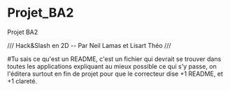 # Projet_BA2
Projet BA2

/// Hack&Slash en 2D -- Par Neil Lamas et Lisart Théo ///

#Tu sais ce qu'est un README, c'est un fichier qui devrait se trouver dans toutes les applications expliquant au mieux possible ce qui s'y passe, on l'éditera surtout en fin de projet pour que le correcteur dise +1 README, et +1 clareté.
